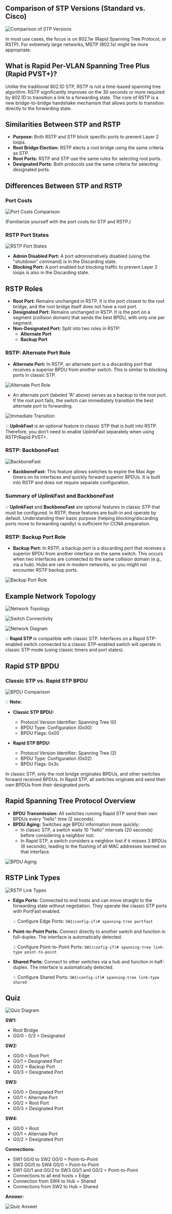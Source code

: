 ## Comparison of STP Versions (Standard vs. Cisco)

![Comparison of STP Versions](22_rstp_01.png)

In most use cases, the focus is on 802.1w (Rapid Spanning Tree Protocol, or RSTP). For extremely large networks, MSTP (802.1s) might be more appropriate.

## What is Rapid Per-VLAN Spanning Tree Plus (Rapid PVST+)?

Unlike the traditional 802.1D STP, RSTP is not a time-based spanning tree algorithm. RSTP significantly improves on the 30 seconds or more required by 802.1D to transition a link to a forwarding state. The core of RSTP is a new bridge-to-bridge handshake mechanism that allows ports to transition directly to the forwarding state.

## Similarities Between STP and RSTP

- **Purpose:** Both RSTP and STP block specific ports to prevent Layer 2 loops.
- **Root Bridge Election:** RSTP elects a root bridge using the same criteria as STP.
- **Root Ports:** RSTP and STP use the same rules for selecting root ports.
- **Designated Ports:** Both protocols use the same criteria for selecting designated ports.

## Differences Between STP and RSTP

### Port Costs

![Port Costs Comparison](22_rstp_02.png)

(Familiarize yourself with the port costs for STP and RSTP.)

### RSTP Port States

![RSTP Port States](22_rstp_03.png)

- **Admin Disabled Port:** A port administratively disabled (using the "shutdown" command) is in the Discarding state.
- **Blocking Port:** A port enabled but blocking traffic to prevent Layer 2 loops is also in the Discarding state.

## RSTP Roles

- **Root Port:** Remains unchanged in RSTP. It is the port closest to the root bridge, and the root bridge itself does not have a root port.
- **Designated Port:** Remains unchanged in RSTP. It is the port on a segment (collision domain) that sends the best BPDU, with only one per segment.
- **Non-Designated Port:** Split into two roles in RSTP:
  - **Alternate Port**
  - **Backup Port**

### RSTP: Alternate Port Role

- **Alternate Port:** In RSTP, an alternate port is a discarding port that receives a superior BPDU from another switch. This is similar to blocking ports in classic STP.

![Alternate Port Role](22_rstp_04.png)

- An alternate port (labeled “A” above) serves as a backup to the root port. If the root port fails, the switch can immediately transition the best alternate port to forwarding.

![Immediate Transition](22_rstp_05.png)

💡 **UplinkFast** is an optional feature in classic STP that is built into RSTP. Therefore, you don’t need to enable UplinkFast separately when using RSTP/Rapid PVST+.

### RSTP: BackboneFast

![BackboneFast](22_rstp_06.png)

- **BackboneFast:** This feature allows switches to expire the Max Age timers on its interfaces and quickly forward superior BPDUs. It is built into RSTP and does not require separate configuration.

### Summary of UplinkFast and BackboneFast

💡 **UplinkFast** and **BackboneFast** are optional features in classic STP that must be configured. In RSTP, these features are built-in and operate by default. Understanding their basic purpose (helping blocking/discarding ports move to forwarding rapidly) is sufficient for CCNA preparation.

### RSTP: Backup Port Role

- **Backup Port:** In RSTP, a backup port is a discarding port that receives a superior BPDU from another interface on the same switch. This occurs when two interfaces are connected to the same collision domain (e.g., via a hub). Hubs are rare in modern networks, so you might not encounter RSTP backup ports.

![Backup Port Role](22_rstp_07.png)

## Example Network Topology

![Network Topology](22_rstp_08.png)

![Switch Connectivity](22_rstp_09.png)

![Network Diagram](22_rstp_10.png)

💡 **Rapid STP** is compatible with classic STP. Interfaces on a Rapid STP-enabled switch connected to a classic STP-enabled switch will operate in classic STP mode (using classic timers and port states).

## Rapid STP BPDU

### Classic STP vs. Rapid STP BPDU

![BPDU Comparison](22_rstp_11.png)

💡 **Note:** 

- **Classic STP BPDU:** 
  - Protocol Version Identifier: Spanning Tree (0)
  - BPDU Type: Configuration (0x00)
  - BPDU Flags: 0x00

- **Rapid STP BPDU:**
  - Protocol Version Identifier: Spanning Tree (2)
  - BPDU Type: Configuration (0x02)
  - BPDU Flags: 0x3c

In classic STP, only the root bridge originates BPDUs, and other switches forward received BPDUs. In Rapid STP, all switches originate and send their own BPDUs from their designated ports.

## Rapid Spanning Tree Protocol Overview

- **BPDU Transmission:** All switches running Rapid STP send their own BPDUs every "hello" time (2 seconds).
- **BPDU Aging:** Switches age BPDU information more quickly:
  - In classic STP, a switch waits 10 "hello" intervals (20 seconds) before considering a neighbor lost.
  - In Rapid STP, a switch considers a neighbor lost if it misses 3 BPDUs (6 seconds), leading to the flushing of all MAC addresses learned on that interface.

![BPDU Aging](22_rstp_12.png)

## RSTP Link Types

![RSTP Link Types](22_rstp_13.png)

- **Edge Ports:** Connected to end hosts and can move straight to the forwarding state without negotiation. They operate like classic STP ports with PortFast enabled.

  💡 Configure Edge Ports: `SW1(config-if)# spanning-tree portfast`

- **Point-to-Point Ports:** Connect directly to another switch and function in full-duplex. The interface is automatically detected.

  💡 Configure Point-to-Point Ports: `SW1(config-if)# spanning-tree link-type point-to-point`

- **Shared Ports:** Connect to other switches via a hub and function in half-duplex. The interface is automatically detected.

  💡 Configure Shared Ports: `SW1(config-if)# spanning-tree link-type shared`

## Quiz

![Quiz Diagram](22_rstp_14.png)

**SW1:**
- Root Bridge
- G0/0 - 0/3 = Designated

**SW2:**
- G0/0 = Root Port
- G0/1 = Designated Port
- G0/2 = Backup Port
- G0/3 = Designated Port

**SW3:**
- G0/0 = Designated Port
- G0/1 = Alternate Port
- G0/2 = Root Port
- G0/3 = Designated Port

**SW4:**
- G0/0 = Root
- G0/1 = Alternate Port
- G0/2 = Designated Port

**Connections:**
- SW1 G0/0 to SW2 G0/0 = Point-to-Point
- SW3 G0/0 to SW4 G0/0 = Point-to-Point
- SW1 G0/1 and G0/2 to SW3 G0/1 and G0/2 = Point-to-Point
- Connections to all end hosts = Edge
- Connection from SW4 to Hub = Shared
- Connections from SW2 to Hub = Shared

**Answer:**

![Quiz Answer](22_rstp_15.png)